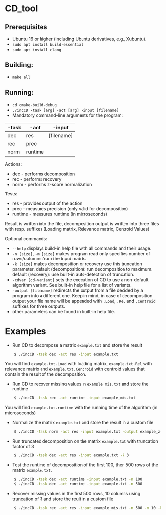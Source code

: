 # CD_tool

## Prerequisites

- Ubuntu 16 or higher (including Ubuntu derivatives, e.g., Xubuntu).
- `sudo apt install build-essential`
- `sudo apt install clang`

## Building:

- `make all`

## Running:

- `cd cmake-build-debug`
- `./incCD -task [arg] -act [arg] -input [filename]`
- Mandatory command-line arguments for the program:

 | -task | -act | -input |
 | -------- | -------- | -------- | 
 | dec    | res        | [filename] |
 | rec    | prec       | |
 | norm   | runtime    | |

Actions:
- dec - performs decomposition
- rec - performs recovery
- norm - performs z-score normalization

Tests:
- res - provides output of the action
- prec - measures precision (only valid for decomposition)
- runtime - measures runtime (in microseconds)

Result is written into the file, decomposition output is written into three files with resp. suffixes (Loading matrix, Relevance matrix, Centroid Values)

Optional commands:

- `--help` displays build-in help file with all commands and their usage.
- `-n [size]`, `-m [size]` makes program read only specifies number of rows/columns from the input matrix.
- `-k [size]` makes decomposition or recovery use this truncation parameter. default (decomposition): run decomposition to maximum. default (recovery): use built-in auto-detection of truncation.
- `-cdvar [cd-variant]` sets the execution of CD to use a non-default algorithm variant. See built-in help file for a list of variants.
- `-output [filename]` redirects the output from a file decided by a program into a different one. Keep in mind, in case of decomposition output your file name will be appended with `.Load`, `.Rel` and `.Centroid` suffixes for three outputs.
- other parameters can be found in built-in help file.

# Examples

- Run CD to decompose a matrix `example.txt` and store the result
```bash
    $ ./incCD -task dec -act res -input example.txt
```
You will find `example.txt.Load` with loading matrix,  `example.txt.Rel` with relevance matrix and `example.txt.Centroid` with centroid values that contain the result of the decomposition.

- Run CD to recover missing values in `example_mis.txt` and store the runtime
```bash
    $ ./incCD -task rec -act runtime -input example_mis.txt
```
You will find `example.txt.runtime` with the running time of the algorithm (in microseconds)

- Normalize the matrix `example.txt` and store the result in a custom file
```bash
    $ ./incCD -task norm -act res -input example.txt -output example_z-score_normalized.txt
```

- Run truncated decomposition on the matrix `example.txt` with truncation factor of 3
```bash
    $ ./incCD -task dec -act res -input example.txt -k 3
```

- Test the runtime of decomposition of the first 100, then 500 rows of the matrix `example.txt`.
```bash
    $ ./incCD -task dec -act runtime -input example.txt -n 100
    $ ./incCD -task dec -act runtime -input example.txt -n 500
```

- Recover missing values in the first 500 rows, 10 columns using truncation of 3 and store the reult in a custom file
```bash
    $ ./incCD -task rec -act res -input example_mis.txt -n 500 -m 10 -k 3 -output example_500_10_3_recovered.txt
```
